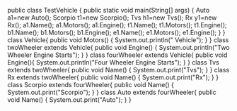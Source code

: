 public class TestVehicle {
	public static void main(String[] args)
	{
		Auto a1=new Auto();
	 Scorpio t1=new Scorpio();
		Tvs h1=new Tvs();
		Rx y1=new Rx();
		a1.Name();
		a1.Motors();
		a1.Engine();
		t1.Name();
		t1.Motors();
		t1.Engine();
		b1.Name();
		b1.Motors();
		b1.Engine();
		e1.Name();
		e1.Motors();
		e1.Engine();
	}
}
class Vehicle{
	public void Motors() {
	System.out.println(" Vehicle");
	}
}
class twoWheeler extends Vehicle{
	public void Engine()
	{
		System.out.println("Two Wheeler Engine Starts");
	}
}
class fourWheeler extends Vehicle{
	public void Engine(){
		System.out.println("Four Wheeler Engine Starts");
	}
}
class Tvs extends twoWheeler{
	public void Name()
	{
		System.out.print("Tvs");
	}
}
class Rx extends twoWheeler{
	public void Name()
	{
		System.out.print("Rx");
	}
}
class Scorpio extends fourWheeler{
	public void Name()
	{
		System.out.print("Scorpio");
	}
}
class Auto extends fourWheeler{
	public void Name()
	{
		System.out.print("Auto");
	}
}
